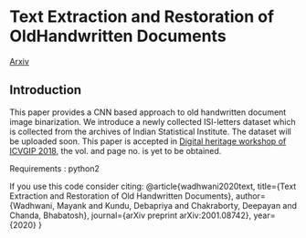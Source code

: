 # Text Extraction and Restoration of OldHandwritten Documents</h1>
<a href="https://arxiv.org/pdf/2001.08742.pdf">Arxiv</a>
<h2>Introduction</h2>
This paper provides a CNN based approach to old handwritten document image binarization. We introduce a newly collected ISI-letters dataset which is collected from the archives of Indian Statistical Institute. The dataset will be uploaded soon.
This paper is accepted in <a href="http://dtu.ac.in/Platforms/WDH_CFP/">Digital heritage workshop of ICVGIP 2018</a>, the vol. and page no. is yet to be obtained.

Requirements :
python2

If you use this code consider citing:
@article{wadhwani2020text,
title={Text Extraction and Restoration of Old Handwritten Documents}, 
author={Wadhwani, Mayank and Kundu, Debapriya and Chakraborty, Deepayan and Chanda, Bhabatosh}, 
journal={arXiv preprint arXiv:2001.08742}, year={2020} }
